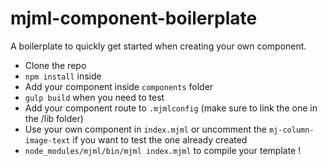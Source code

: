 # mjml-component-boilerplate

A boilerplate to quickly get started when creating your own component. 

* Clone the repo
* `npm install` inside
* Add your component inside `components` folder
* `gulp build` when you need to test
* Add your component route to `.mjmlconfig` (make sure to link the one in the /lib folder)
* Use your own component in `index.mjml` or uncomment the `mj-column-image-text` if you want to test the one already created
* `node_modules/mjml/bin/mjml index.mjml` to compile your template !

